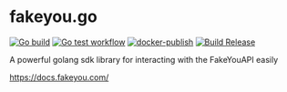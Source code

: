 # fakeyou.go
[![Go build](https://github.com/Allan-Nava/fakeyou.go/actions/workflows/go-build.yml/badge.svg)](https://github.com/Allan-Nava/fakeyou.go/actions/workflows/go-build.yml)
[![Go test workflow](https://github.com/Allan-Nava/fakeyou.go/actions/workflows/go-test.yml/badge.svg)](https://github.com/Allan-Nava/fakeyou.go/actions/workflows/go-test.yml)
[![docker-publish](https://github.com/Allan-Nava/fakeyou.go/actions/workflows/docker-publish.yml/badge.svg)](https://github.com/Allan-Nava/fakeyou.go/actions/workflows/docker-publish.yml)
[![Build Release](https://github.com/Allan-Nava/fakeyou.go/actions/workflows/release.yml/badge.svg)](https://github.com/Allan-Nava/fakeyou.go/actions/workflows/release.yml)


A powerful golang sdk library for interacting with the FakeYouAPI easily

https://docs.fakeyou.com/